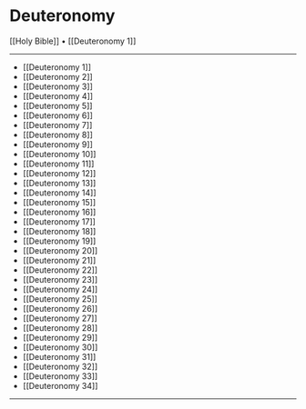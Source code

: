 # Deuteronomy

[[Holy Bible]] • [[Deuteronomy 1]]

---

- [[Deuteronomy 1]]
- [[Deuteronomy 2]]
- [[Deuteronomy 3]]
- [[Deuteronomy 4]]
- [[Deuteronomy 5]]
- [[Deuteronomy 6]]
- [[Deuteronomy 7]]
- [[Deuteronomy 8]]
- [[Deuteronomy 9]]
- [[Deuteronomy 10]]
- [[Deuteronomy 11]]
- [[Deuteronomy 12]]
- [[Deuteronomy 13]]
- [[Deuteronomy 14]]
- [[Deuteronomy 15]]
- [[Deuteronomy 16]]
- [[Deuteronomy 17]]
- [[Deuteronomy 18]]
- [[Deuteronomy 19]]
- [[Deuteronomy 20]]
- [[Deuteronomy 21]]
- [[Deuteronomy 22]]
- [[Deuteronomy 23]]
- [[Deuteronomy 24]]
- [[Deuteronomy 25]]
- [[Deuteronomy 26]]
- [[Deuteronomy 27]]
- [[Deuteronomy 28]]
- [[Deuteronomy 29]]
- [[Deuteronomy 30]]
- [[Deuteronomy 31]]
- [[Deuteronomy 32]]
- [[Deuteronomy 33]]
- [[Deuteronomy 34]]

---
